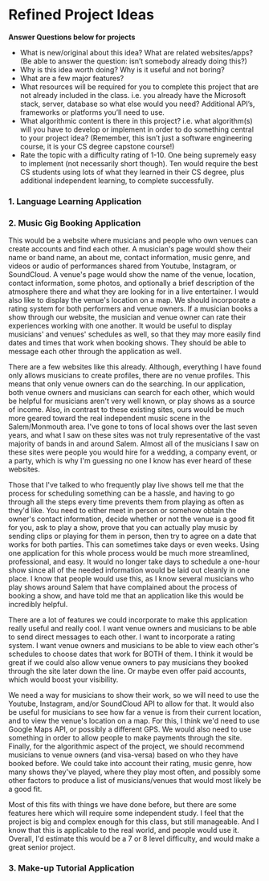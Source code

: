 # Refined Project Ideas
**Answer Questions below for projects**

* What is new/original about this idea? What are related websites/apps? (Be able to answer the question: isn’t somebody already doing this?)
* Why is this idea worth doing? Why is it useful and not boring?
* What are a few major features?
* What resources will be required for you to complete this project that are not already included in the class. i.e. you already have the Microsoft stack, server, database so what else would you need? Additional API’s, frameworks or platforms you’ll need to use.
* What algorithmic content is there in this project? i.e. what algorithm(s) will you have to develop or implement in order to do something central to your project idea? (Remember, this isn’t just a software engineering course, it is your CS degree capstone course!)
* Rate the topic with a difficulty rating of 1-10. One being supremely easy to implement (not necessarily short though). Ten would require the best CS students using lots of what they learned in their CS degree, plus additional independent learning, to complete successfully.

### 1. Language Learning Application

### 2. Music Gig Booking Application
This would be a website where musicians and people who own venues can create accounts and find each other. A musician's page would show their name or band name, an about me, contact information, music genre, and videos or audio of performances shared from Youtube, Instagram, or SoundCloud. A venue's page would show the name of the venue, location, contact information, some photos, and optionally a brief description of the atmosphere there and what they are looking for in a live entertainer. I would also like to display the venue's location on a map. We should incorporate a rating system for both performers and venue owners. If a musician books a show through our website, the musician and venue owner can rate their experiences working with one another. It would be useful to display musicians' and venues' schedules as well, so that they may more easily find dates and times that work when booking shows. They should be able to message each other through the application as well.


There are a few websites like this already. Although, everything I have found only allows musicians to create profiles, there are no venue profiles. This means that only venue owners can do the searching. In our application, both venue owners and musicians can search for each other, which would be helpful for musicians aren't very well known, or play shows as a source of income. Also, in contrast to these existing sites, ours would be much more geared toward the real independent music scene in the Salem/Monmouth area. I've gone to tons of local shows over the last seven years, and what I saw on these sites was not truly representative of the vast majority of bands in and around Salem. Almost all of the musicians I saw on these sites were people you would hire for a wedding, a company event, or a party, which is why I'm guessing no one I know has ever heard of these websites. 


Those that I've talked to who frequently play live shows tell me that the process for scheduling something can be a hassle, and having to go through all the steps every time prevents them from playing as often as they'd like. You need to either meet in person or somehow obtain the owner's contact information, decide whether or not the venue is a good fit for you, ask to play a show, prove that you can actually play music by sending clips or playing for them in person, then try to agree on a date that works for both parties. This can sometimes take days or even weeks. Using one application for this whole process would be much more streamlined, professional, and easy. It would no longer take days to schedule a one-hour show since all of the needed information would be laid out cleanly in one place. I know that people would use this, as I know several musicians who play shows around Salem that have complained about the process of booking a show, and have told me that an application like this would be incredibly helpful.


There are a lot of features we could incorporate to make this application really useful and really cool. I want venue owners and musicians to be able to send direct messages to each other. I want to incorporate a rating system. I want venue owners and musicians to be able to view each other's schedules to choose dates that work for BOTH of them. I think it would be great if we could also allow venue owners to pay musicians they booked through the site later down the line. Or maybe even offer paid accounts, which would boost your visibility. 


We need a way for musicians to show their work, so we will need to use the Youtube, Instagram, and/or SoundCloud API to allow for that. It would also be useful for musicians to see how far a venue is from their current location, and to view the venue's location on a map. For this, I think we'd need to use Google Maps API, or possibly a different GPS. We would also need to use something in order to allow people to make payments through the site. Finally, for the algorithmic aspect of the project, we should recommend musicians to venue owners (and visa-versa) based on who they have booked before. We could take into account their rating, music genre, how many shows they've played, where they play most often, and possibly some other factors to produce a list of musicians/venues that would most likely be a good fit.


Most of this fits with things we have done before, but there are some features here which will require some independent study. I feel that the project is big and complex enough for this class, but still manageable. And I know that this is applicable to the real world, and people would use it. Overall, I'd estimate this would be a 7 or 8 level difficulty, and would make a great senior project.



### 3. Make-up Tutorial Application